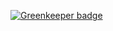 
[![Greenkeeper badge](https://badges.greenkeeper.io/thefill/imperator.svg)](https://greenkeeper.io/)

